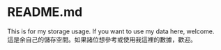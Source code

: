 # README.md
This is for my storage usage. If you want to use my data here, welcome.
<br/>這是余自己的儲存空間。如果諸位想參考或使用我這裡的數據，歡迎。
